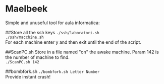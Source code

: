 Maelbeek
========

Simple and unuseful tool for aula informatica:

##Store all the ssh keys 
`./ssh/laboratori.sh`  
`./ssh/macchine.sh`  
For each machine enter y and then exit until the end of the script.  

##ScanPC.sh
Store in a file named "on" the awake machine. Param 142 is the number of machine to find.  
`./ScanPC.sh 142`  


##bombfork.sh 
`./bombfork.sh Letter Number`  
Provide instant crash!

